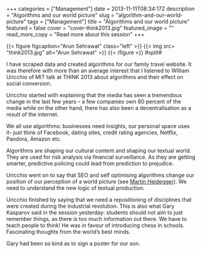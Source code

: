 +++
categories = ["Management"]
date = 2013-11-11T08:34:17Z
description = "Algorithms and our world picture"
slug = "algorithm-and-our-world-picture"
tags = ["Management"]
title = "Algorithms and our world picture"
featured = false
cover = "cover-think2013.jpg"
featured_image = ""
read_more_copy = "Read more about this session"
+++

{{< figure figcaption="Arun Sehrawat" class="left" >}}
	{{< img src= "think2013.jpg"  alt="Arun Sehrawat" >}}
{{< /figure >}}
#split#

I have scraped data and created algorithms for our family travel website. It was therefore with more than an average interest that I listened to William Uricchio of MIT talk at THINK 2013 about algorithms and their effect on social conversion.

Uricchio started with explaining that the media has seen a tremendous change in the last few years – a few companies own 80 percent of the media while on the other hand, there has also been a decentralisation as a result of the internet.

We all use algorithms: businesses need insights, our personal space uses it- just think of Facebook, dating sites, credit rating agencies, Netflix, Pandora, Amazon etc.

Algorithms are shaping our cultural content and shaping our textual world. They are used for risk analysis via financial surveillance. As they are getting smarter, predictive policing could lead from prediction to prejudice.

Uricchio went on to say that SEO and self optimising algorithms change our position of our perception of a world picture (see [Martin Heidegger](http://en.wikipedia.org/wiki/Martin_Heidegger)). We need to understand the new logic of textual production.

Uricchio finished by saying that we need a repositioning of disciplines that were created during the industrial revolution. This is also what Gary Kasparov said in the session yesterday: students should not aim to just remember things, as there is too much information out there. We have to teach people to think! He was in favour of introducing chess in schools. Fascinating thoughts from the world’s best minds.

Gary had been so kind as to sign a poster for our son.